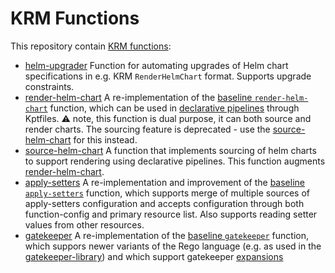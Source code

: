 # KRM Functions

This repository contain [KRM functions](https://medium.com/@michael.vittrup.larsen/replacing-helm-and-kustomize-with-krm-functions-a-new-approach-to-configuration-management-676212cc1332):

- [helm-upgrader](docs/helm-upgrader.md) Function for automating
  upgrades of Helm chart specifications in e.g. KRM `RenderHelmChart`
  format. Supports upgrade constraints.
- [render-helm-chart](docs/render-helm-chart.md) A re-implementation
  of the [baseline
  `render-helm-chart`](https://catalog.kpt.dev/render-helm-chart/v0.2/)
  function, which can be used in [declarative
  pipelines](https://kpt.dev/book/04-using-functions/01-declarative-function-execution)
  through Kptfiles. :warning: note, this function is dual purpose, it
  can both source and render charts. The sourcing feature is
  deprecated - use the [source-helm-chart](docs/source-helm-chart.md)
  for this instead.
- [source-helm-chart](docs/source-helm-chart.md) A function that
  implements sourcing of helm charts to support rendering using
  declarative pipelines. This function augments
  [render-helm-chart](docs/render-helm-chart.md).
- [apply-setters](docs/apply-setters.md) A re-implementation and
  improvement of the [baseline
  `apply-setters`](https://catalog.kpt.dev/apply-setters/v0.2/)
  function, which supports merge of multiple sources of apply-setters
  configuration and accepts configuration through both function-config
  and primary resource list. Also supports reading setter values from
  other resources.
- [gatekeeper](https://github.com/michaelvl/krm-gatekeeper) A
  re-implementation of the [baseline
  `gatekeeper`](https://catalog.kpt.dev/gatekeeper/v0.2/) function,
  which suppors newer variants of the Rego language (e.g. as used in
  the
  [gatekeeper-library](https://github.com/open-policy-agent/gatekeeper-library))
  and which support gatekeeper
  [expansions](https://open-policy-agent.github.io/gatekeeper/website/docs/expansion)
